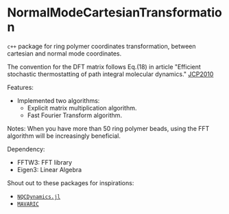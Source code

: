 # NormalModeCartesianTransformation

`c++` package for ring polymer coordinates transformation, between cartesian and normal mode coordinates.

The convention for the DFT matrix follows Eq.(18) in article "Efficient stochastic thermostatting of path integral molecular dynamics." [JCP2010](https://doi.org/10.1063/1.3489925)

Features: 
- Implemented two algorithms:
    - Explicit matrix multiplication algorithm. 
    - Fast Fourier Transform algorithm.

Notes: 
When you have more than 50 ring polymer beads, using the FFT algorithm will be increasingly beneficial.

Dependency:
- FFTW3: FFT library
- Eigen3: Linear Algebra

Shout out to these packages for inspirations:
- [`NQCDynamics.jl`](https://github.com/NQCD/NQCDynamics.jl)
- [`MAVARIC`](https://github.com/AnanthGroup/MAVARIC)

